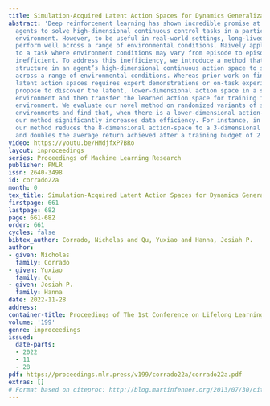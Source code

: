 ```yaml
---
title: Simulation-Acquired Latent Action Spaces for Dynamics Generalization
abstract: 'Deep reinforcement learning has shown incredible promise at training high-performing
  agents to solve high-dimensional continuous control tasks in a particular training
  environment. However, to be useful in real-world settings, long-lived agents must
  perform well across a range of environmental conditions. Naively applying deep RL
  to a task where environment conditions may vary from episode to episode can be data
  inefficient. To address this inefficiency, we introduce a method that discovers
  structure in an agent’s high-dimensional continuous action space to speed up learning
  across a range of environmental conditions. Whereas prior work on finding so-called
  latent action spaces requires expert demonstrations or on-task experience, we instead
  propose to discover the latent, lower-dimensional action space in a simulated source
  environment and then transfer the learned action space for training in the target
  environment. We evaluate our novel method on randomized variants of simulated MuJoCo
  environments and find that, when there is a lower-dimensional action-space to exploit,
  our method significantly increases data efficiency. For instance, in the Ant environment,
  our method reduces the 8-dimensional action-space to a 3-dimensional action-space
  and doubles the average return achieved after a training budget of 2 million timesteps. '
video: https://youtu.be/HMdjfxP7BRo
layout: inproceedings
series: Proceedings of Machine Learning Research
publisher: PMLR
issn: 2640-3498
id: corrado22a
month: 0
tex_title: Simulation-Acquired Latent Action Spaces for Dynamics Generalization
firstpage: 661
lastpage: 682
page: 661-682
order: 661
cycles: false
bibtex_author: Corrado, Nicholas and Qu, Yuxiao and Hanna, Josiah P.
author:
- given: Nicholas
  family: Corrado
- given: Yuxiao
  family: Qu
- given: Josiah P.
  family: Hanna
date: 2022-11-28
address:
container-title: Proceedings of The 1st Conference on Lifelong Learning Agents
volume: '199'
genre: inproceedings
issued:
  date-parts:
  - 2022
  - 11
  - 28
pdf: https://proceedings.mlr.press/v199/corrado22a/corrado22a.pdf
extras: []
# Format based on citeproc: http://blog.martinfenner.org/2013/07/30/citeproc-yaml-for-bibliographies/
---
```

